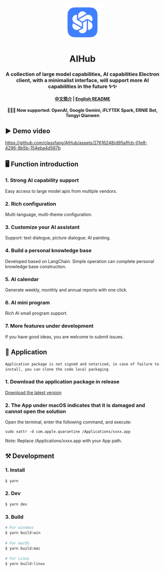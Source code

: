 <p align="center">
  <img src="/resources/icon.png" alt="logo" width="120">
</p>
<p align="center">
  <h1 align="center">AIHub</h1>
  <h3 align="center">
    A collection of large model capabilities, AI capabilities Electron client, with a minimalist interface, will support more AI capabilities in the future ✨✨
  </h3>
</p>

<h4 align="center">
  <a href="/README.md">中文简介</a> | <a href="/README_en.md">English README</a>
</h4>

<h4 align="center">
  🎉🎉🎉 Now supported: OpenAI, Google Gemini, iFLYTEK Spark, ERNIE Bot, Tongyi Qianwen
</h4>

## ▶ Demo video

https://github.com/classfang/AIHub/assets/27616248/d95a1fcb-01e8-4296-8b5b-154eba4d567b

## 🖥️ Function introduction

### 1. Strong AI capability support

Easy access to large model apis from multiple vendors.

### 2. Rich configuration

Multi-language, multi-theme configuration.

### 3. Customize your AI assistant

Support: text dialogue, picture dialogue; AI painting.

### 4. Build a personal knowledge base

Developed based on LangChain. Simple operation can complete personal knowledge base construction.

### 5. AI calendar

Generate weekly, monthly and annual reports with one click.

### 6. AI mini program

Rich AI small program support.

### 7. More features under development

If you have good ideas, you are welcome to submit issues.

## 🚀 Application

`Application package is not signed and notarized, in case of failure to install, you can clone the code local packaging`

### 1. Download the application package in release

[Download the latest version](https://github.com/classfang/AIHub/releases)

### 2. The App under macOS indicates that it is damaged and cannot open the solution

Open the terminal, enter the following command, and execute:

```shell
sudo xattr -d com.apple.quarantine /Applications/xxxx.app
```

Note: Replace /Applications/xxxx.app with your App path.

## ⚒️ Development

### 1. Install

```bash
$ yarn
```

### 2. Dev

```bash
$ yarn dev
```

### 3. Build

```bash
# For windows
$ yarn build:win

# For macOS
$ yarn build:mac

# For Linux
$ yarn build:linux
```

